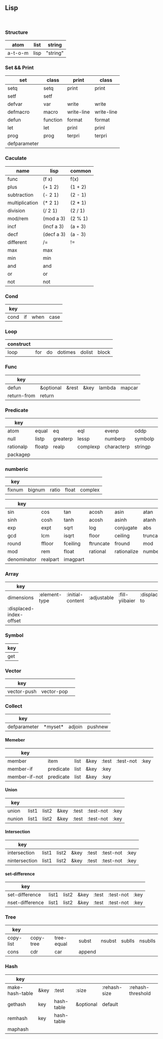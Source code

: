 ## Lisp  
<br/>

### Structure
| atom | list | string |
| --- | --- | --- |
| a-t-o-m | lisp | "string" |

### Set && Print
| set          | class    | print      | class      |
| ---          | ---      | ---        | ---        |
| setq         | setq     | print      | print      |
| setf         | setf     |            |            |
| defvar       | var      | write      | write      |
| defmacro     | macro    | write-line | write-line |
| defun        | function | format     | format     |
| let          | let      | prinl      | prinl      |
| prog         | prog     | terpri     | terpri     |
| defparameter |          |            |            |

### Caculate
| name           | lisp       | common  |
| ---            | ---        | ---     |
| func           | (f x)      | f(x)    |
| plus           | (+ 1 2)    | (1 + 2) |
| subtraction    | (- 2 1)    | (2 - 1) |
| multiplication | (* 2 1)    | (2 * 1) |
| division       | (/ 2 1)    | (2 / 1) |
| mod/rem        | (mod a 3)  | (2 % 1) |
| incf           | (incf a 3) | (a + 3) |
| decf           | (decf a 3) | (a - 3) |
| different      | /=         | !=      |
| max            | max        |         |
| min            | min        |         |
| and            | and        |         |
| or             | or         |         |
| not            | not        |         |

### Cond
| key  |    |      |      |
|------|----|------|------|
| cond | if | when | case |

### Loop

| construct |     |     |         |        |       |
| ---       | --- | --- | ---     | ---    | ---   |
| loop      | for | do  | dotimes | dolist | block |

### Func

| key         |           |       |      |        |        |
| ---         | ---       | ---   | ---  | ---    | ---    |
| defun       | &optional | &rest | &key | lambda | mapcar |
| return-from | return    |       |      |        |        |

###  Predicate

| key       |        |          |          |            |         |           |
|-----------|--------|----------|----------|------------|---------|-----------|
| atom      | equal  | eq       | eql      | evenp      | oddp    | zerop     |
| null      | listp  | greaterp | lessp    | numberp    | symbolp | inntegerp |
| rationalp | floatp | realp    | complexp | characterp | stringp | arrayp    |
| packagep  |        |          |          |            |         |           |

### numberic
| key    |        |       |       |         |
|--------|--------|-------|-------|---------|
| fixnum | bignum | ratio | float | complex |

| key         |          |          |           |             |            |
|-------------|----------|----------|-----------|-------------|------------|
| sin         | cos      | tan      | acosh     | asin        | atan       |
| sinh        | cosh     | tanh     | acosh     | asinh       | atanh      |
| exp         | expt     | sqrt     | log       | conjugate   | abs        |
| gcd         | lcm      | isqrt    | floor     | ceiling     | truncate   |
| round       | ffloor   | fceiling | ftruncate | fround      | mod        |
| mod         | rem      | float    | rational  | rationalize | numberator |
| denominator | realpart | imagpart |           |             |            |

### Array

| key                     |               |                  |             |                |               |
|-------------------------|---------------|------------------|-------------|----------------|---------------|
| dimensions              | :element-type | :initial-content | :adjustable | :fill-yiibaier | :displaced-to |
| :displaced-index-offset |               |                  |             |                |               |

### Symbol

| key |
|-----|
| get |

### Vector
| key         |            |   |
|-------------|------------|---|
| vector-push | vector-pop |   |

### Collect
| key          |          |        |         |
|--------------|----------|--------|---------|
| defparameter | \*myset* | adjoin | pushnew |

#### Memeber
| key           |           |      |      |       |           |      |
|---------------|-----------|------|------|-------|-----------|------|
| member        | item      | list | &key | :test | :test-not | :key |
| member-if     | predicate | list | &key | :key  |           |      |
| member-if-not | predicate | list | &key | :key  |           |      |

#### Union
| key    |       |       |      |       |           |      |
|--------|-------|-------|------|-------|-----------|------|
| union  | list1 | list2 | &key | :test | :test-not | :key |
| nunion | list1 | list2 | &key | :test | :test-not | :key |

#### Intersection
| key           |       |       |      |       |           |      |
|---------------|-------|-------|------|-------|-----------|------|
| intersection  | list1 | list2 | &key | :test | :test-not | :key |
| nintersection | list1 | list2 | &key | :test | :test-not | :key |

#### set-difference
| key             |       |       |      |       |           |      |
|-----------------|-------|-------|------|-------|-----------|------|
| set-difference  | list1 | list2 | &key | :test | :test-not | :key |
| nset-difference | list1 | list2 | &key | :test | :test-not | :key |

### Tree
| key       |           |            |        |        |        |         |
|-----------|-----------|------------|--------|--------|--------|---------|
| copy-list | copy-tree | tree-equal | subst  | nsubst | sublls | nsublls |
| cons      | cdr       | car        | append |        |        |         |

### Hash
| key             |      |            |           |              |                   |
|-----------------|------|------------|-----------|--------------|-------------------|
| make-hash-table | &key | :test      | :size     | :rehash-size | :rehash-threshold |
| gethash         | key  | hash-table | &optional | default      |                   |
| remhash         | key  | hash-table |           |              |                   |
| maphash         |      |            |           |              |                   |



